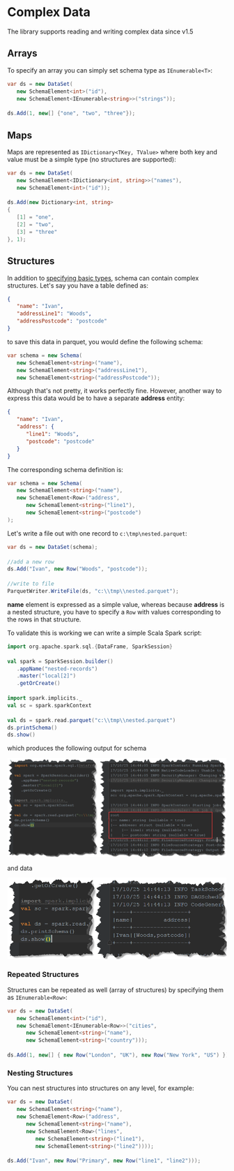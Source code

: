 # Complex Data

The library supports reading and writing complex data since v1.5

## Arrays

To specify an array you can simply set schema type as `IEnumerable<T>`:

```csharp
var ds = new DataSet(
   new SchemaElement<int>("id"),
   new SchemaElement<IEnumerable<string>>("strings"));

ds.Add(1, new[] {"one", "two", "three"});
```

## Maps

Maps are represented as `IDictionary<TKey, TValue>` where both key and value must be a simple type (no structures are supported):

```csharp
var ds = new DataSet(
   new SchemaElement<IDictionary<int, string>>("names"),
   new SchemaElement<int>("id"));

ds.Add(new Dictionary<int, string>
{
   [1] = "one",
   [2] = "two",
   [3] = "three"
}, 1);
```

## Structures

In addition to [specifying basic types](schema.md), schema can contain complex structures. Let's say you have a table defined as:

```json
{
   "name": "Ivan",
   "addressLine1": "Woods",
   "addressPostcode": "postcode"
}
```

to save this data in parquet, you would define the following schema:

```csharp
var schema = new Schema(
   new SchemaElement<string>("name"),
   new SchemaElement<string>("addressLine1"),
   new SchemaElement<string>("addressPostcode"));
```

Although that's not pretty, it works perfectly fine. However, another way to express this data would be to have a separate **address** entity:

```json
{
   "name": "Ivan",
   "address": {
      "line1": "Woods",
      "postcode": "postcode"
   }
}
```

The corresponding schema definition is:

```csharp
var schema = new Schema(
   new SchemaElement<string>("name"),
   new SchemaElement<Row>("address",
      new SchemaElement<string>("line1"),
      new SchemaElement<string>("postcode")
);
```

Let's write a file out with one record to `c:\tmp\nested.parquet`:

```csharp
var ds = new DataSet(schema);

//add a new row
ds.Add("Ivan", new Row("Woods", "postcode"));

//write to file
ParquetWriter.WriteFile(ds, "c:\\tmp\\nested.parquet");
```

**name** element is expressed as a simple value, whereas because **address** is a nested structure, you have to specify a `Row` with values corresponding to the rows in that structure.

To validate this is working we can write a simple Scala Spark script:

```scala
import org.apache.spark.sql.{DataFrame, SparkSession}

val spark = SparkSession.builder()
   .appName("nested-records")
   .master("local[2]")
   .getOrCreate()

import spark.implicits._
val sc = spark.sparkContext

val ds = spark.read.parquet("c:\\tmp\\nested.parquet")
ds.printSchema()
ds.show()
```

which produces the following output for schema

![Complex 00](img/complex-00.png)

and data

![Complex 01](img/complex-01.png)

### Repeated Structures

Structures can be repeated as well (array of structures) by specifying them as `IEnumerable<Row>`:

```csharp
var ds = new DataSet(
   new SchemaElement<int>("id"),
   new SchemaElement<IEnumerable<Row>>("cities",
      new SchemaElement<string>("name"),
      new SchemaElement<string>("country")));

ds.Add(1, new[] { new Row("London", "UK"), new Row("New York", "US") });
```

### Nesting Structures

You can nest structures into structures on any level, for example:

```csharp
var ds = new DataSet(
   new SchemaElement<string>("name"),
   new SchemaElement<Row>("address",
      new SchemaElement<string>("name"),
      new SchemaElement<Row>("lines",
         new SchemaElement<string>("line1"),
         new SchemaElement<string>("line2"))));

ds.Add("Ivan", new Row("Primary", new Row("line1", "line2")));
```
